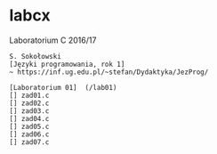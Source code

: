 # labcx
Laboratorium C 2016/17

	S. Sokołowski
	[Języki programowania, rok 1]
	~ https://inf.ug.edu.pl/~stefan/Dydaktyka/JezProg/

	[Laboratorium 01]  (/lab01)
	[] zad01.c
	[] zad02.c
	[] zad03.c
	[] zad04.c
	[] zad05.c
	[] zad06.c
	[] zad07.c
